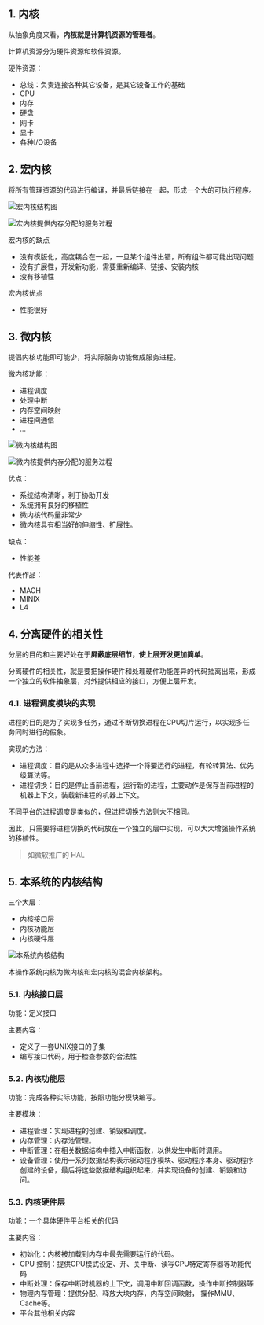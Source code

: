 ## 1. 内核

从抽象角度来看，**内核就是计算机资源的管理者**。

计算机资源分为硬件资源和软件资源。

硬件资源：

+ 总线：负责连接各种其它设备，是其它设备工作的基础
+ CPU
+ 内存
+ 硬盘
+ 网卡
+ 显卡
+ 各种I/O设备

## 2. 宏内核

将所有管理资源的代码进行编译，并最后链接在一起，形成一个大的可执行程序。

![宏内核结构图](宏内核结构图.md|1000)

![宏内核提供内存分配的服务过程](宏内核提供内存分配的服务过程.md|1000)

宏内核的缺点

+ 没有模版化，高度耦合在一起，一旦某个组件出错，所有组件都可能出现问题
+ 没有扩展性，开发新功能，需要重新编译、链接、安装内核
+ 没有移植性

宏内核优点

+ 性能很好

## 3. 微内核

提倡内核功能即可能少，将实际服务功能做成服务进程。

微内核功能：

+ 进程调度
+ 处理中断
+ 内存空间映射
+ 进程间通信
+ …

![微内核结构图](微内核结构图.md|1000)

![微内核提供内存分配的服务过程](微内核提供内存分配的服务过程.md|1000)

优点：

+ 系统结构清晰，利于协助开发
+ 系统拥有良好的移植性
+ 微内核代码量非常少
+ 微内核具有相当好的伸缩性、扩展性。

缺点：

+ 性能差

代表作品：

+ MACH
+ MINIX
+ L4

## 4. 分离硬件的相关性

分层的目的和主要好处在于**屏蔽底层细节，使上层开发更加简单**。

分离硬件的相关性，就是要把操作硬件和处理硬件功能差异的代码抽离出来，形成一个独立的软件抽象层，对外提供相应的接口，方便上层开发。

### 4.1. 进程调度模块的实现

进程的目的是为了实现多任务，通过不断切换进程在CPU切片运行，以实现多任务同时进行的假象。

实现的方法：

+ 进程调度：目的是从众多进程中选择一个将要运行的进程，有轮转算法、优先级算法等。
+ 进程切换：目的是停止当前进程，运行新的进程，主要动作是保存当前进程的机器上下文，装载新进程的机器上下文。

不同平台的进程调度是类似的，但进程切换方法则大不相同。

因此，只需要将进程切换的代码放在一个独立的层中实现，可以大大增强操作系统的移植性。

> 如微软推广的 HAL

## 5. 本系统的内核结构

三个大层：

+ 内核接口层
+ 内核功能层
+ 内核硬件层

![本系统内核结构](本系统内核结构.md|1000)

本操作系统内核为微内核和宏内核的混合内核架构。

### 5.1. 内核接口层

功能：定义接口

主要内容：

+ 定义了一套UNIX接口的子集
+ 编写接口代码，用于检查参数的合法性

### 5.2. 内核功能层

功能：完成各种实际功能，按照功能分模块编写。

主要模块：

+ 进程管理：实现进程的创建、销毁和调度。
+ 内存管理：内存池管理。
+ 中断管理：在相关数据结构中插入中断函数，以供发生中断时调用。
+ 设备管理：使用一系列数据结构表示驱动程序模块、驱动程序本身、驱动程序创建的设备，最后将这些数据结构组织起来，并实现设备的创建、销毁和访问。

### 5.3. 内核硬件层

功能：一个具体硬件平台相关的代码

主要内容：

+ 初始化：内核被加载到内存中最先需要运行的代码。
+ CPU 控制：提供CPU模式设定、开、关中断、读写CPU特定寄存器等功能代码
+ 中断处理：保存中断时机器的上下文，调用中断回调函数，操作中断控制器等
+ 物理内存管理：提供分配、释放大块内存，内存空间映射， 操作MMU、Cache等。
+ 平台其他相关内容

